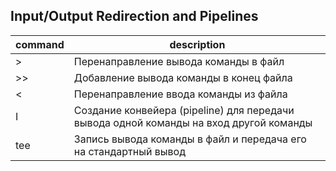 ## Input/Output Redirection and Pipelines

| command | description                                                                            |
| ------- | -------------------------------------------------------------------------------------- |
| >       | Перенаправление вывода команды в файл                                                  |
| >>      | Добавление вывода команды в конец файла                                                |
| <       | Перенаправление ввода команды из файла                                                 |
| I       | Создание конвейера (pipeline) для передачи вывода одной команды на вход другой команды |
| tee     | Запись вывода команды в файл и передача его на стандартный вывод                       |

